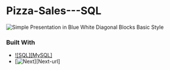 # Pizza-Sales---SQL

![Simple Presentation in Blue White Diagonal Blocks Basic Style](https://github.com/prateek-mohan/Pizza-Sales---SQL/assets/65453254/a3a06821-b1c1-4eab-ab59-a1d28f6424b7)



### Built With
* [![SQL][MySQL]][SQL-url]
* [![Next][Next.js]][Next-url]



[SQL-url]: https://img.shields.io/badge/MySQL-005C84?style=for-the-badge&logo=mysql&logoColor=white
[Next.js]: https://img.shields.io/badge/next.js-000000?style=for-the-badge&logo=nextdotjs&logoColor=white
